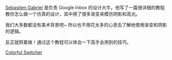 [Sebastien Gabriel](http://sebastien-gabriel.com/) 是负责 Google Inbox 的设计大牛。他写了一篇很详细的教程教你怎么做一个仿真的设计，其中用了很多渐变来模仿阴影和高光。

我们大多数都没有美术背景吧~ 所以也不用花太多的心思去了解他使用渐变和阴影的逻辑。

反正就照着做！通过这个教程可以体会一下高手会用到的技巧。

[Colorful Switcher](http://sgabriel.dunked.com/colorful-switcher)